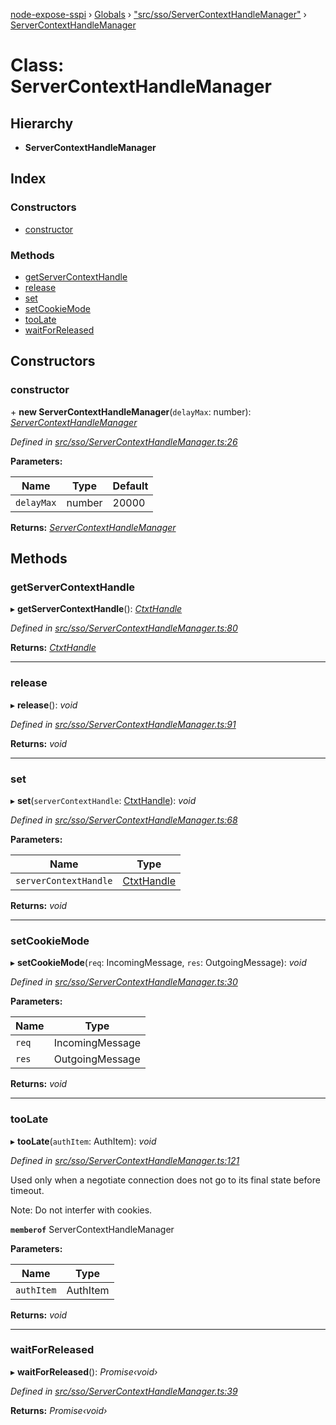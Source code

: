 [node-expose-sspi](../README.md) › [Globals](../globals.md) › ["src/sso/ServerContextHandleManager"](../modules/_src_sso_servercontexthandlemanager_.md) › [ServerContextHandleManager](_src_sso_servercontexthandlemanager_.servercontexthandlemanager.md)

# Class: ServerContextHandleManager

## Hierarchy

* **ServerContextHandleManager**

## Index

### Constructors

* [constructor](_src_sso_servercontexthandlemanager_.servercontexthandlemanager.md#constructor)

### Methods

* [getServerContextHandle](_src_sso_servercontexthandlemanager_.servercontexthandlemanager.md#getservercontexthandle)
* [release](_src_sso_servercontexthandlemanager_.servercontexthandlemanager.md#release)
* [set](_src_sso_servercontexthandlemanager_.servercontexthandlemanager.md#set)
* [setCookieMode](_src_sso_servercontexthandlemanager_.servercontexthandlemanager.md#setcookiemode)
* [tooLate](_src_sso_servercontexthandlemanager_.servercontexthandlemanager.md#toolate)
* [waitForReleased](_src_sso_servercontexthandlemanager_.servercontexthandlemanager.md#waitforreleased)

## Constructors

###  constructor

\+ **new ServerContextHandleManager**(`delayMax`: number): *[ServerContextHandleManager](_src_sso_servercontexthandlemanager_.servercontexthandlemanager.md)*

*Defined in [src/sso/ServerContextHandleManager.ts:26](https://github.com/jlguenego/node-expose-sspi/blob/f44ba74/src/sso/ServerContextHandleManager.ts#L26)*

**Parameters:**

Name | Type | Default |
------ | ------ | ------ |
`delayMax` | number | 20000 |

**Returns:** *[ServerContextHandleManager](_src_sso_servercontexthandlemanager_.servercontexthandlemanager.md)*

## Methods

###  getServerContextHandle

▸ **getServerContextHandle**(): *[CtxtHandle](../interfaces/_lib_sspi_d_.ctxthandle.md)*

*Defined in [src/sso/ServerContextHandleManager.ts:80](https://github.com/jlguenego/node-expose-sspi/blob/f44ba74/src/sso/ServerContextHandleManager.ts#L80)*

**Returns:** *[CtxtHandle](../interfaces/_lib_sspi_d_.ctxthandle.md)*

___

###  release

▸ **release**(): *void*

*Defined in [src/sso/ServerContextHandleManager.ts:91](https://github.com/jlguenego/node-expose-sspi/blob/f44ba74/src/sso/ServerContextHandleManager.ts#L91)*

**Returns:** *void*

___

###  set

▸ **set**(`serverContextHandle`: [CtxtHandle](../interfaces/_lib_sspi_d_.ctxthandle.md)): *void*

*Defined in [src/sso/ServerContextHandleManager.ts:68](https://github.com/jlguenego/node-expose-sspi/blob/f44ba74/src/sso/ServerContextHandleManager.ts#L68)*

**Parameters:**

Name | Type |
------ | ------ |
`serverContextHandle` | [CtxtHandle](../interfaces/_lib_sspi_d_.ctxthandle.md) |

**Returns:** *void*

___

###  setCookieMode

▸ **setCookieMode**(`req`: IncomingMessage, `res`: OutgoingMessage): *void*

*Defined in [src/sso/ServerContextHandleManager.ts:30](https://github.com/jlguenego/node-expose-sspi/blob/f44ba74/src/sso/ServerContextHandleManager.ts#L30)*

**Parameters:**

Name | Type |
------ | ------ |
`req` | IncomingMessage |
`res` | OutgoingMessage |

**Returns:** *void*

___

###  tooLate

▸ **tooLate**(`authItem`: AuthItem): *void*

*Defined in [src/sso/ServerContextHandleManager.ts:121](https://github.com/jlguenego/node-expose-sspi/blob/f44ba74/src/sso/ServerContextHandleManager.ts#L121)*

Used only when a negotiate connection
does not go to its final state before timeout.

Note: Do not interfer with cookies.

**`memberof`** ServerContextHandleManager

**Parameters:**

Name | Type |
------ | ------ |
`authItem` | AuthItem |

**Returns:** *void*

___

###  waitForReleased

▸ **waitForReleased**(): *Promise‹void›*

*Defined in [src/sso/ServerContextHandleManager.ts:39](https://github.com/jlguenego/node-expose-sspi/blob/f44ba74/src/sso/ServerContextHandleManager.ts#L39)*

**Returns:** *Promise‹void›*
